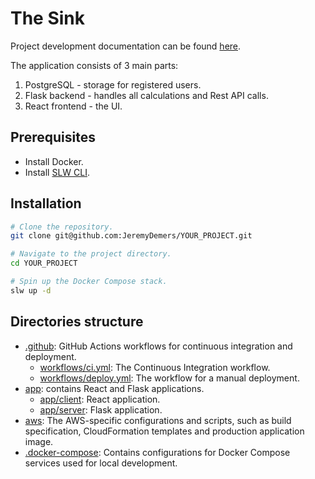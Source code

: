 # The Sink

Project development documentation can be found [here](https://github.com/JeremyDemers/the-sink/tree/1.1/docs/app/web).

The application consists of 3 main parts:
1. PostgreSQL - storage for registered users.
2. Flask backend - handles all calculations and Rest API calls.
3. React frontend - the UI.

## Prerequisites

- Install Docker.
- Install [SLW CLI](https://github.com/JeremyDemers/the-sink/tree/1.1/docs/app/web/devops/slw-cli).

## Installation

```bash
# Clone the repository.
git clone git@github.com:JeremyDemers/YOUR_PROJECT.git

# Navigate to the project directory.
cd YOUR_PROJECT

# Spin up the Docker Compose stack.
slw up -d
```

## Directories structure

- [.github](.github): GitHub Actions workflows for continuous integration and deployment.
  - [workflows/ci.yml](.github/workflows/ci.yml): The Continuous Integration workflow.
  - [workflows/deploy.yml](.github/workflows/deploy.yml): The workflow for a manual deployment.
- [app](app): contains React and Flask applications.
  - [app/client](app/client): React application.
  - [app/server](app/server): Flask application.
- [aws](aws): The AWS-specific configurations and scripts, such as build specification, CloudFormation templates and production application image.
- [.docker-compose](.docker-compose): Contains configurations for Docker Compose services used for local development.
